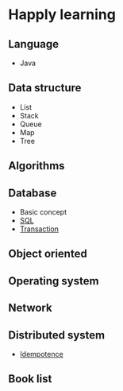 # Happly learning #

## Language ##

* Java

## Data structure ##

* List
* Stack
* Queue
* Map
* Tree

## Algorithms ##

## Database ##

* Basic concept
* [SQL](https://github.com/chinaHewei/happy-learning/blob/master/database/sql.md)
* [Transaction](https://github.com/chinaHewei/happy-learning/blob/master/database/transaction.md)

## Object oriented ##

## Operating system ##

## Network ##

## Distributed system ##

* [Idempotence](https://github.com/chinaHewei/happy-learning/blob/master/distributed-system/idempotence.md)

## Book list ##

